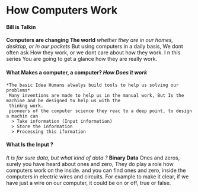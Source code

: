 # How Computers Work
#### Bill is Talkin
   **Computers are changing The world** *whether they are in our homes, desktop, or in our pockets*
      But using computers in a daily basis, We dont often ask How they work, or we dont care about how they work.
   I  n this series You are going to get a glance how they are really work.

#### What Makes a computer, a computer? *How Does it work*
    *The basic Idea Humans alwalys build tools to help us solving our problems*
     Many inventions are made to help us in the manual work, But Is the machine and be designed to help us with the
     thinkng work.
     pioneers of the computer science they reac to a deep point, to design a machin can 
      > Take information (Input information)
      > Store the information
      > Processing this iformation


#### What Is the Input ?
 *It is for sure data, but what kind of data ?*
**Binary Data**
Ones and zeros, surely you have heard about ones and zero, They do play a role how computers work on the inside.
and you can find ones and zero, inside the computers in electric wires and circuits.
For example to make it clear, if we have just a wire on our computer, it could be on or off, true or false.

